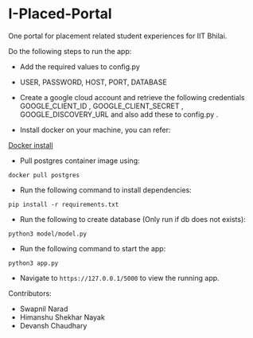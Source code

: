 # I-Placed-Portal
One portal for placement related student experiences for IIT Bhilai.

Do the following steps to run the app:
* Add the required values to config.py
* USER, PASSWORD, HOST, PORT, DATABASE
* Create a google cloud account and retrieve the following credentials  GOOGLE_CLIENT_ID , GOOGLE_CLIENT_SECRET , GOOGLE_DISCOVERY_URL and also add these to config.py . 

* Install docker on your machine, you can refer:

[Docker install](https://docs.docker.com/engine/install/)

* Pull postgres container image using:

`docker pull postgres`


* Run the following command to install dependencies:

`pip install -r requirements.txt`

* Run the following to create database (Only run if db does not exists):

`python3 model/model.py`

* Run the following command to start the app:

`python3 app.py`

* Navigate to `https://127.0.0.1/5000` to view the running app.

Contributors:
* Swapnil Narad
* Himanshu Shekhar Nayak
* Devansh Chaudhary